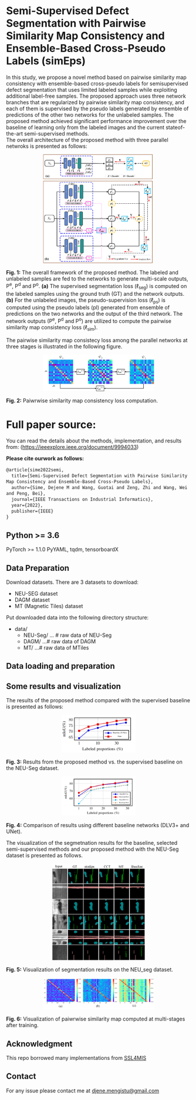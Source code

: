 # Semi-Supervised Defect Segmentation with Pairwise Similarity Map Consistency and Ensemble-Based Cross-Pseudo Labels (simEps)
In this study, we propose a novel method based on pairwise similarity map consistency with ensemble-based cross-pseudo labels for semisupervised defect segmentation that uses limited labeled samples while exploiting additional label-free samples. The proposed approach uses three network branches that are regularized by pairwise similarity map consistency, and each of them is supervised by the pseudo labels generated by ensemble of predictions of the other two networks for the unlabeled samples. The proposed method achieved significant performance improvement over the baseline of learning only from the labeled images and the current stateof-the-art semi-supervised methods.\
The overall architecture of the proposed method with three parallel netwroks is presented as follows:
<p align="center">
<img src="/ext_data/main-architecture.jpg" width="60%" height="50%">
</p>

**Fig. 1:** The overall framework of the proposed method. The labeled and unlabeled samples are fed to the networks to generate multi-scale outputs, P<sup>e</sup>, P<sup>d</sup> and P<sup>o</sup>. **(a)** The supervised segmentation loss ($\ell$<sub>seg</sub>) is computed on the labeled samples using the ground truth (GT) and the network outputs. **(b)** For the unlabeled images, the pseudo-supervision loss ($\ell$<sub>ps</sub>) is computed using the pseudo labels (pl) generated from ensemble of predictions on the two networks and the output of the third network. The network outputs (P<sup>e</sup>, P<sup>d</sup> and P<sup>o</sup>) are utilized to compute the pairwise similarity map consistency loss ($\ell$<sub>sim</sub>).

The pairwise similarity map consistecy loss among the parallel networks at three stages is illustrated in the following figure.
 
<p align="center">
<img src="/ext_data/pairwise_loss.jpg" width="60%" height="50%">
</p>

**Fig. 2:** Paiwrwise similarity map consistency loss computation.

# Full paper source:
You can read the details about the methods, implementation, and results from: (https://ieeexplore.ieee.org/document/9994033)

**Please cite ourwork as follows:**
```
@article{sime2022semi,
  title={Semi-Supervised Defect Segmentation with Pairwise Similarity Map Consistency and Ensemble-Based Cross-Pseudo Labels},
  author={Sime, Dejene M and Wang, Guotai and Zeng, Zhi and Wang, Wei and Peng, Bei},
  journal={IEEE Transactions on Industrial Informatics},
  year={2022},
  publisher={IEEE}
}
```
## Python >= 3.6
PyTorch >= 1.1.0
PyYAML, tqdm, tensorboardX
## Data Preparation
Download datasets. There are 3 datasets to download:
* NEU-SEG dataset
* DAGM dataset
* MT (Magnetic Tiles) dataset

Put downloaded data into the following directory structure:
* data/
    * NEU-Seg/ ... # raw data of NEU-Seg
    * DAGM/ ...# raw data of DAGM
    * MT/ ...# raw data of MTiles
## Data loading and preparation 

## Some results and visualization
The results of the proposed method compared with the supervised baseline is presented as follows:

 <p align="center">
<img src="/ext_data/com-baseline.JPG" width="40%" height="30%">
</p>

**Fig. 3:** Results from the proposed method vs. the supervised baseline on the NEU-Seg dataset.

<p align="center">
<img src="/ext_data/com_dlv3.JPG" width="40%" height="40%">
</p>

**Fig. 4:** Comparison of results using different baseline networks (DLV3+ and UNet).

The visualization of the segmetnation results for the baseline, selected semi-supervised methods and our proposed method with the NEU-Seg dataset is presented as follows.
 
<p align="center">
<img src="/ext_data/NEU-viz.jpg" width="50%" height="40%">
</p>

**Fig. 5:** Visualization of segmentation results on the NEU_seg dataset.

<p align="center">
<img src="/ext_data/pairwise_similarity_viz.jpg" width="60%" height="50%">
</p>

**Fig. 6:** Visualization of paiwrwise similarity map computed at multi-stages after training.

## Acknowledgment

This repo borrowed many implementations from [SSL4MIS](https://github.com/HiLab-git/SSL4MIS)

## Contact
For any issue please contact me at djene.mengistu@gmail.com

